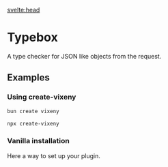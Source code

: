 <script>
  // Importing necessary components
  import { Tabs as Tab, TabItem } from 'flowbite-svelte';
  import Tabs from "$lib/components/Tabs.md";
  import Bash from "$lib/components/SmallComponents/Bash.md";
  import plugin from "$lib/examples/plugins_typebox.md";
  import Request from "$lib/components/Request.svelte"

  const tab0 = [
      {title: "main.ts", component: plugin, details: {runtime: "main"}},
      {title: "setup.ts", component: plugin, details: {runtime: "setup"}}
  ];
</script>

<svelte:head>


<title>Typebox plugin - Vixeny</title>
  <meta name="description" content="Using Typebox in Vixeny"/>
  <meta name="keywords" content="typebox, JWT, web development, Vixeny framework, FP, functional programming, plugin"/>
</svelte:head>

# Typebox

A type checker for JSON like objects from the request.

## Examples

### Using create-vixeny

<Tab defaultClass="tab">
  <TabItem title="bun" open>

```bash
bun create vixeny
```

</TabItem>
  <TabItem title="deno">

```bash
npx create-vixeny
```

</TabItem>
</Tab>

### Vanilla installation

Here a way to set up your plugin.

<Tabs data={tab0}/>
